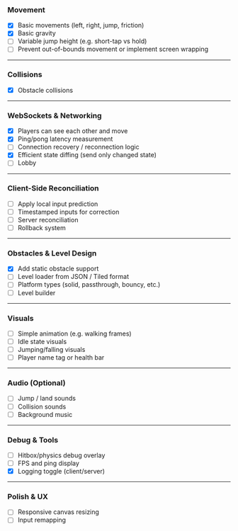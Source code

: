 ### Movement
- [x] Basic movements (left, right, jump, friction)
- [x] Basic gravity
- [ ] Variable jump height (e.g. short-tap vs hold)
- [ ] Prevent out-of-bounds movement or implement screen wrapping

---

### Collisions
- [x] Obstacle collisions

---

### WebSockets & Networking
- [x] Players can see each other and move
- [x] Ping/pong latency measurement
- [ ] Connection recovery / reconnection logic
- [x] Efficient state diffing (send only changed state)
- [ ] Lobby

---

### Client-Side Reconciliation
- [ ] Apply local input prediction
- [ ] Timestamped inputs for correction
- [ ] Server reconciliation 
- [ ] Rollback system

---

### Obstacles & Level Design
- [x] Add static obstacle support
- [ ] Level loader from JSON / Tiled format
- [ ] Platform types (solid, passthrough, bouncy, etc.)
- [ ] Level builder

---

### Visuals
- [ ] Simple animation (e.g. walking frames)
- [ ] Idle state visuals
- [ ] Jumping/falling visuals
- [ ] Player name tag or health bar

---

### Audio (Optional)
- [ ] Jump / land sounds
- [ ] Collision sounds
- [ ] Background music

---

### Debug & Tools
- [ ] Hitbox/physics debug overlay
- [ ] FPS and ping display
- [x] Logging toggle (client/server)

---

### Polish & UX
- [ ] Responsive canvas resizing
- [ ] Input remapping
